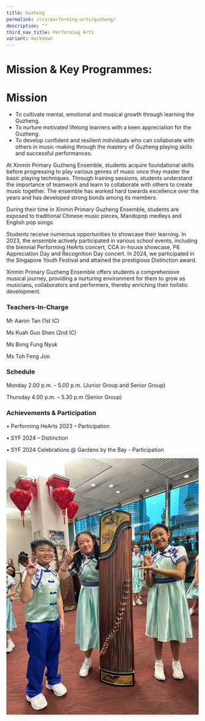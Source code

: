 ```yaml
---
title: Guzheng
permalink: /cca/performing-arts/guzheng/
description: ""
third_nav_title: Performing Arts
variant: markdown
---
```

# **Mission & Key Programmes:**

# **Mission**

* To cultivate mental, emotional and musical growth through learning the Guzheng.
* To nurture motivated lifelong learners with a keen appreciation for the Guzheng.
* To develop confident and resilient individuals who can collaborate with others in music-making through the mastery of Guzheng playing skills and successful performances.

At Xinmin Primary Guzheng Ensemble, students acquire foundational skills before progressing to play various genres of music once they master the basic playing techniques. Through training sessions, students understand the importance of teamwork and learn to collaborate with others to create music together. The ensemble has worked hard towards excellence over the years and has developed strong bonds among its members.

During their time in Xinmin Primary Guzheng Ensemble, students are exposed to traditional Chinese music pieces, Mandopop medleys and English pop songs.

Students receive numerous opportunities to showcase their learning. In 2023, the ensemble actively participated in various school events, including the biennial Performing HeArts concert, CCA in-house showcase, P6 Appreciation Day and Recognition Day concert. In 2024, we participated in the Singapore Youth Festival and attained the prestigious Distinction award.

Xinmin Primary Guzheng Ensemble offers students a comprehensive musical journey, providing a nurturing environment for them to grow as musicians, collaborators and performers, thereby enriching their holistic development.


### Teachers-In-Charge

Mr Aaron Tan (1st IC)

Ms Kuah Guo Shen (2nd IC)

Ms Bong Fung Nyuk

Ms Toh Feng Joo 


### Schedule

Monday 2.00 p.m. – 5.00 p.m. (Junior Group and Senior Group)

Thursday 4.00 p.m. – 5.30 p.m (Senior Group)

  
### Achievements & Participation

•	Performing HeArts 2023 – Participation

•	SYF 2024 – Distinction

•	SYF 2024 Celebrations @ Gardens by the Bay - Participation


![](/images/Guzheng_4.jpg)
